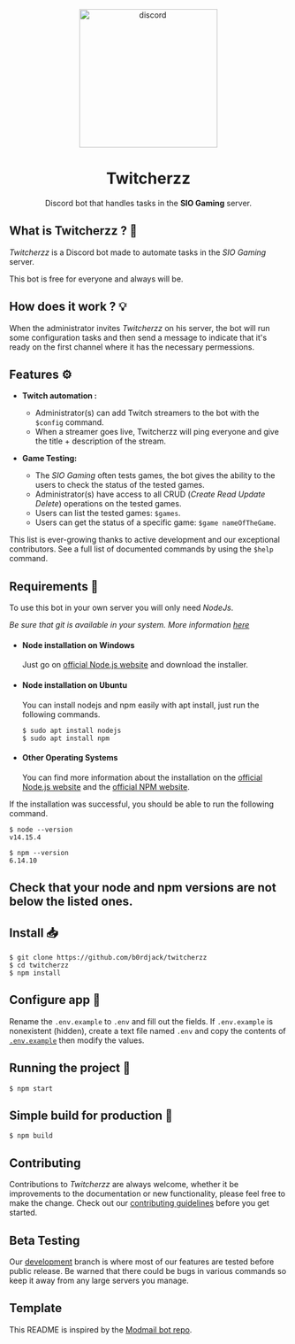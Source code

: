 <div align="center">
  <img src="https://www.freepnglogos.com/uploads/discord-logo-png/concours-discord-cartes-voeux-fortnite-france-6.png" alt="discord" width="250" height="250">
  <h1> Twitcherzz </h1>

  <p>Discord bot that handles tasks in the <b>SIO Gaming</b> server.</p>
</div>

## What is Twitcherzz ? 🤔

*Twitcherzz* is a Discord bot made to automate tasks in the *SIO Gaming* server.

This bot is free for everyone and always will be.

## How does it work ? 💡

When the administrator invites *Twitcherzz* on his server, the bot will run some configuration tasks and then send a message to indicate that it's ready on the first channel where it has the necessary permessions.

## Features ⚙️

* **Twitch automation :**
  * Administrator(s) can add Twitch streamers to the bot with the `$config` command.
  * When a streamer goes live, Twitcherzz will ping everyone and give the title + description of the stream.

* **Game Testing:**
  * The *SIO Gaming* often tests games, the bot gives the ability to the users to check the status of the tested games.
  * Administrator(s) have access to all CRUD (*Create Read Update Delete*) operations on the tested games.
  * Users can list the tested games: `$games`.
  * Users can get the status of a specific game: `$game nameOfTheGame`.

This list is ever-growing thanks to active development and our exceptional contributors. See a full list of documented commands by using the `$help` command.

## Requirements 📄

To use this bot in your own server you will only need *NodeJs*.

*Be sure that git is available in your system. More information [here](https://git-scm.com)*

- #### Node installation on Windows

  Just go on [official Node.js website](https://nodejs.org/) and download the installer.

- #### Node installation on Ubuntu

  You can install nodejs and npm easily with apt install, just run the following commands.

      $ sudo apt install nodejs
      $ sudo apt install npm

- #### Other Operating Systems
  You can find more information about the installation on the [official Node.js website](https://nodejs.org/) and the [official NPM website](https://npmjs.org/).

If the installation was successful, you should be able to run the following command.

    $ node --version
    v14.15.4

    $ npm --version
    6.14.10

Check that your node and npm versions are not below the listed ones.
---

## Install 📥

    $ git clone https://github.com/b0rdjack/twitcherzz
    $ cd twitcherzz
    $ npm install

## Configure app 🔧

Rename the `.env.example` to `.env` and fill out the fields. If `.env.example` is nonexistent (hidden), create a text file named `.env` and copy the contents of [`.env.example`](https://github.com/b0rdjack/twitcherzz/blob/master/.env.example) then modify the values.

## Running the project 🚀

    $ npm start

## Simple build for production 🔨

    $ npm build

## Contributing

Contributions to *Twitcherzz* are always welcome, whether it be improvements to the documentation or new functionality, please feel free to make the change. Check out our [contributing guidelines](https://github.com/b0rdjack/twitcherzz/blob/master/CONTRIBUTING.md) before you get started.

## Beta Testing

Our [development](https://github.com/b0rdjack/twitcherzz/tree/develop) branch is where most of our features are tested before public release. Be warned that there could be bugs in various commands so keep it away from any large servers you manage.

## Template

This README is inspired by the [Modmail bot repo](https://github.com/kyb3r/modmail).